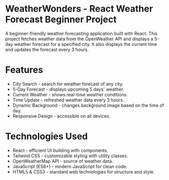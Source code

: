 # WeatherWonders - React Weather Forecast Beginner Project
A beginner-friendly weather forecasting application built with React. This project fetches weather data from the OpenWeather API and displays a 5-day weather forecast for a specified city. It also displays the current time and updates the forecast every 3 hours.

# Features 
- City Search - search for weather forecast of any city.
- 5-Day Forecast - displays upcoming 5 days' weather.
- Current Weather - shows real-time weather conditions.
- Time Update - refreshed weather data every 3 hours.
- Dynamic Background - changes background image based on the time of day.
- Responsive Design - accessible on all devices.

# Technologies Used
- React - efficient UI building with components.
- Tailwind CSS - customizable styling with utility classes.
- OpenWeatherMap API - source of weather data.
- JavaScript (ES6+) - modern JavaScript for clean code.
- HTML5 & CSS3 - standard web technologies for structure and style.
